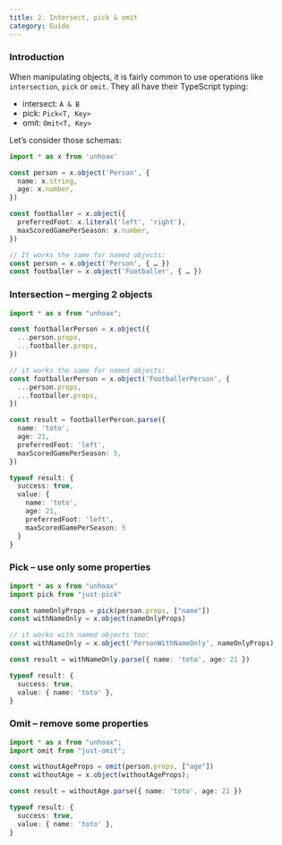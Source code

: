 ```yaml
---
title: 2. Intersect, pick & omit
category: Guide
---
```


### Introduction

When manipulating objects, it is fairly common to use operations like `intersection`, `pick` or `omit`.
They all have their TypeScript typing:

- intersect: `A & B`
- pick: `Pick<T, Key>`
- omit: `Omit<T, Key>`

Let’s consider those schemas:

```ts
import * as x from 'unhoax'

const person = x.object('Person', {
  name: x.string,
  age: x.number,
})

const footballer = x.object({
  preferredFoot: x.literal('left', 'right'),
  maxScoredGamePerSeason: x.number,
})

// It works the same for named objects:
const person = x.object('Person', { … })
const footballer = x.object('Footballer', { … })
```

### Intersection – merging 2 objects

```ts
import * as x from "unhoax";

const footballerPerson = x.object({
  ...person.props,
  ...footballer.props,
})

// it works the same for named objects:
const footballerPerson = x.object('FootballerPerson', {
  ...person.props,
  ...footballer.props,
})

const result = footballerPerson.parse({
  name: 'toto',
  age: 21,
  preferredFoot: 'left',
  maxScoredGamePerSeason: 5,
})

typeof result: {
  success: true,
  value: {
    name: 'toto',
    age: 21,
    preferredFoot: 'left',
    maxScoredGamePerSeason: 5
  }
}
```

### Pick – use only some properties

```ts
import * as x from "unhoax"
import pick from "just-pick"

const nameOnlyProps = pick(person.props, ["name"])
const withNameOnly = x.object(nameOnlyProps)

// it works with named objects too:
const withNameOnly = x.object('PersonWithNameOnly', nameOnlyProps)

const result = withNameOnly.parse({ name: 'toto', age: 21 })

typeof result: {
  success: true,
  value: { name: 'toto' },
}
```

### Omit – remove some properties

```ts
import * as x from "unhoax";
import omit from "just-omit";

const withoutAgeProps = omit(person.props, ["age"])
const withoutAge = x.object(withoutAgeProps);

const result = withoutAge.parse({ name: 'toto', age: 21 })

typeof result: {
  success: true,
  value: { name: 'toto' },
}
```

